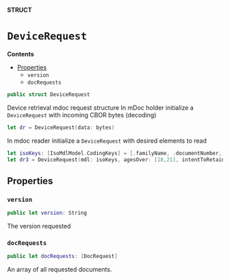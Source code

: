 **STRUCT**

# `DeviceRequest`

**Contents**

- [Properties](#properties)
  - `version`
  - `docRequests`

```swift
public struct DeviceRequest
```

Device retrieval mdoc request structure
In mDoc holder initialize a ``DeviceRequest`` with incoming CBOR bytes (decoding)
```swift
let dr = DeviceRequest(data: bytes)
```
In mdoc reader initialize a ``DeviceRequest`` with desired elements to read 
```swift
let isoKeys: [IsoMdlModel.CodingKeys] = [.familyName, .documentNumber, .drivingPrivileges, .issueDate, .expiryDate, .portrait]
let dr3 = DeviceRequest(mdl: isoKeys, agesOver: [18,21], intentToRetain: true)
```

## Properties
### `version`

```swift
public let version: String
```

The version requested

### `docRequests`

```swift
public let docRequests: [DocRequest]
```

An array of all requested documents.
